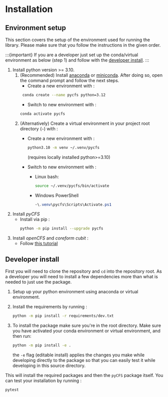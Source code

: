 # Installation

## Environment setup

This section covers the setup of the environment used for running the library. Please make sure that you follow the
instructions in the given order.

:::{important}
If you are a developer just set up the conda/virtual environment as below (step 1) and follow with
the [developer install](#developer-install).
:::

1. Install python version  >= 3.10.
    1. (Recommended) Install [anaconda](https://www.anaconda.com/download)
       or [miniconda](https://docs.conda.io/projects/miniconda/en/latest/miniconda-install.html). After doing so, open
       the command prompt and follow the next steps.
        - Create a new environment with :
       ```bash
        conda create --name pycfs python=3.12
        ```
        - Switch to new environment with :
        ```bash
        conda activate pycfs
        ```
    2. (Alternatively) Create a virtual environment in your project root directory (`~`) with :
       - Create a new environment with :
            ```bash
            python3.10 -m venv ~/.venv/pycfs
            ```
            (requires locally installed python>=3.10)
        - Switch to new environment with :
        
            - Linux bash: 
                ```bash
                source ~/.venv/pycfs/bin/activate
                ```

            - Windows PowerShell
                ```powershell
                ~\.venv\pycfs\Scripts\Activate.ps1
                ```
2. Install *pyCFS*
    - Install via pip :
        ```bash
        python -m pip install --upgrade pycfs
        ```
3. Install *openCFS* and *coreform cubit* :
    - Follow [this tutorial](https://opencfs.gitlab.io/userdocu/Installation/)

## Developer install

First you will need to clone the repository and `cd` into the repository root. As a developer you will need to install
a few dependencies more than what is needed to just use the package.

1. Setup up your python environment using anaconda or virtual environment.

2. Install the requirements by running :
   ```bash
   python -m pip install -r requirements/dev.txt
   ```
3. To install the package make sure you're in the root directory. Make sure you have activated your
   conda environment or virtual environment, and then run:

   ```bash
   python -m pip install -e .
   ```

   the `-e` flag (editable install) applies the changes you make while developing directly to the package so that you can
   easily test it while developing in this source directory.

This will install the required packages and then the `pyCFS` package itself. You can test your installation by running :

```bash
pytest
```